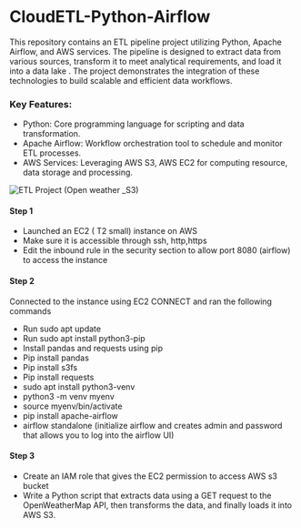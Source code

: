 # CloudETL-Python-Airflow
This repository contains an ETL pipeline project utilizing Python, Apache Airflow, and AWS services.
The pipeline is designed to extract data from various sources, transform it to meet analytical requirements, and load it into a data lake . The project demonstrates the integration of these technologies to build scalable and efficient data workflows.

### Key Features:

- Python: Core programming language for scripting and data transformation.
- Apache Airflow: Workflow orchestration tool to schedule and monitor ETL processes.
- AWS Services: Leveraging AWS S3, AWS EC2 for computing resource, data storage and processing.


![ETL Project (Open weather _S3)](https://github.com/alexazuog/CloudETL-Python-Airflow/assets/115574934/fb6f8f22-6143-460e-8cc7-0d1aa9fb1126)

#### Step 1
- Launched an  EC2 ( T2 small)  instance on AWS 
- Make sure it is accessible through ssh, http,https
- Edit the inbound rule in the security section to allow port 8080 (airflow) to access the instance

#### Step 2
Connected to the instance using EC2 CONNECT and ran the following commands
- Run sudo apt update 
- Run sudo apt install python3-pip 
- Install pandas and requests using pip
- Pip install pandas
- Pip install s3fs
- Pip install requests
- sudo apt install python3-venv
- python3 -m venv myenv
- source myenv/bin/activate 
- pip install apache-airflow  
- airflow standalone (initialize airflow and creates admin and password that allows you to log into the airflow UI)

#### Step 3 
- Create an IAM role that gives the EC2 permission to access AWS s3 bucket
- Write a Python script that extracts data using a GET request to the OpenWeatherMap API, then transforms the data, and finally loads it into AWS S3.



